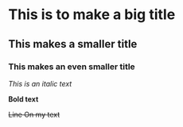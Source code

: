 # This is to make a big title 
## This makes a smaller title
### This makes an even smaller title
*This is an italic text*

**Bold text**

~~Line On my text~~
